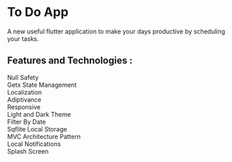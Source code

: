 # To Do App

A new useful flutter application to make your days productive by scheduling your tasks.

## Features and Technologies :

Null Safety                                                                                                                                          
Getx State Management                                                                                                                                                   
Localization                                                                                   
Adiptivance                                                                          
Responsive                                                                                                
Light and Dark Theme                                                                                   
Filter By Date                                                                                            
Sqflite Local Storage                                                                                       
MVC Architecture Pattern                                                                                                                  
Local Notifications                                                                                                                           
Splash Screen

